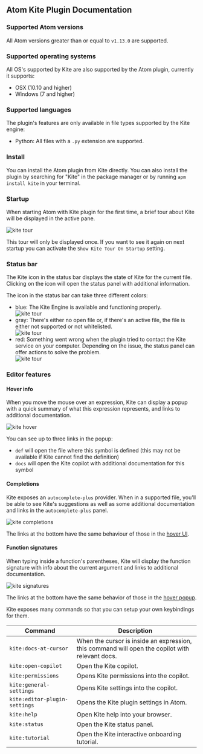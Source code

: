 ## Atom Kite Plugin Documentation

### Supported Atom versions

All Atom versions greater than or equal to `v1.13.0` are supported.

### Supported operating systems

All OS's supported by Kite are also supported by the Atom plugin, currently it supports:
- OSX (10.10 and higher)
- Windows (7 and higher)

### Supported languages

The plugin's features are only available in file types supported by the Kite engine:

- Python: All files with a `.py` extension are supported.

### Install

You can install the Atom plugin from Kite directly. You can also install the plugin by searching for "Kite" in the package manager or by running `apm install kite` in your terminal.

### Startup

When starting Atom with Kite plugin for the first time, a brief tour about Kite will be displayed in the active pane.

![kite tour](https://github.com/kiteco/atom-plugin/blob/master/docs/images/kite-tour.png?raw=true)

This tour will only be displayed once. If you want to see it again on next startup you can activate the `Show Kite Tour On Startup` setting.

### Status bar

The Kite icon in the status bar displays the state of Kite for the current file. Clicking on the icon will open the status panel with additional information.

The icon in the status bar can take three different colors:

- blue: The Kite Engine is available and functioning properly.<br/>![kite tour](https://github.com/kiteco/atom-plugin/blob/master/docs/images/kite-status-ready.png?raw=true)
- gray: There's either no open file or, if there's an active file, the file is either not supported or not whitelisted.<br/>![kite tour](https://github.com/kiteco/atom-plugin/blob/master/docs/images/kite-status-not-whitelisted.png?raw=true)
- red: Something went wrong when the plugin tried to contact the Kite service on your computer. Depending on the issue, the status panel can offer actions to solve the problem.<br/>![kite tour](https://github.com/kiteco/atom-plugin/blob/master/docs/images/kite-status-not-running.png?raw=true)

### Editor features

#### Hover info

When you move the mouse over an expression, Kite can display a popup with a quick summary of what this expression represents, and links to additional documentation.

![kite hover](https://github.com/kiteco/atom-plugin/blob/master/docs/images/kite-hover.png?raw=true)

You can see up to three links in the popup:

- `def` will open the file where this symbol is defined (this may not be available if Kite cannot find the definition)
- `docs` will open the Kite copilot with additional documentation for this symbol

#### Completions

Kite exposes an `autocomplete-plus` provider. When in a supported file, you'll be able to see Kite's suggestions as well as some additional documentation and links in the `autocomplete-plus` panel.

![kite completions](https://github.com/kiteco/atom-plugin/blob/master/docs/images/kite-completions.png?raw=true)

The links at the bottom have the same behaviour of those in the [hover UI](#hover-documentation).

#### Function signatures

When typing inside a function's parentheses, Kite will display the function signature with info about the current argument and links to additional documentation.

![kite signatures](https://github.com/kiteco/atom-plugin/blob/master/docs/images/kite-signature.png?raw=true)

The links at the bottom have the same behavior of those in the [hover popup](#hover-info).

Kite exposes many commands so that you can setup your own keybindings for them.

|Command|Description|
|---|---|
|`kite:docs-at-cursor`|When the cursor is inside an expression, this command will open the copilot with relevant docs.|
|`kite:open-copilot`|Open the Kite copilot.|
|`kite:permissions`|Opens Kite permissions into the copilot.|
|`kite:general-settings`|Opens Kite settings into the copilot.|
|`kite:editor-plugin-settings`|Opens the Kite plugin settings in Atom.|
|`kite:help`|Open Kite help into your browser.|
|`kite:status`|Open the Kite status panel.|
|`kite:tutorial`|Open the Kite interactive onboarding tutorial.|
